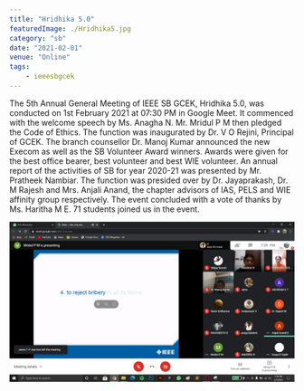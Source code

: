 ```yaml
---
title: "Hridhika 5.0"
featuredImage: ./Hridhika5.jpg
category: "sb"
date: "2021-02-01"
venue: "Online"
tags:
    - ieeesbgcek
---
```


The 5th Annual General Meeting of IEEE SB GCEK, Hridhika 5.0, was conducted on 1st February 2021 at 07:30 PM in Google Meet.
It commenced with the welcome speech by Ms. Anagha N. Mr. Mridul P M then pledged the Code of Ethics.
The function was inaugurated by Dr. V O Rejini, Principal of GCEK. 
The branch counsellor Dr. Manoj Kumar announced the new Execom as well as the SB Volunteer Award winners. Awards were given for the best office bearer, best volunteer and best WIE volunteer. 
An annual report of the activities of SB for year 2020-21 was presented by 
Mr. Pratheek Nambiar. 
The function was presided over by Dr. Jayaprakash, Dr. M Rajesh and Mrs. Anjali Anand, the chapter advisors of IAS, PELS and WIE affinity group respectively.
The event concluded with a vote of thanks by Ms. Haritha M E. 
71 students joined us in the event.


![Hrithika 5.0](./Hrithika52.jpg)

